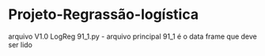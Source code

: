 # Projeto-Regrassão-logística

arquivo V1.0 LogReg 91_1.py - arquivo principal
91_1 é o data frame que deve ser lido
